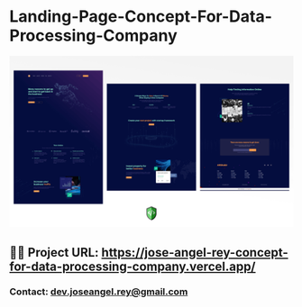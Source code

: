 # Landing-Page-Concept-For-Data-Processing-Company

![Desktop desidn](/design/Desktop-design-preview.png)

## 🚀🚀 Project URL: https://jose-angel-rey-concept-for-data-processing-company.vercel.app/


### Contact: dev.joseangel.rey@gmail.com
